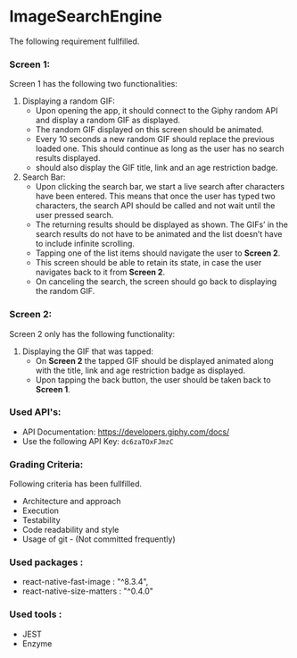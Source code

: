 # ImageSearchEngine

The following requirement fullfilled.

### Screen 1:
Screen 1 has the following two functionalities:

1. Displaying a random GIF:
    * Upon opening the app, it should connect to the Giphy random API and display a random GIF as displayed.
    * The random GIF displayed on this screen should be animated.
    * Every 10 seconds a new random GIF should replace the previous loaded one. This should continue as long as the user has no search results displayed.
    * should also display the GIF title, link and an age restriction badge.
2. Search Bar:
    * Upon clicking the search bar, we start a live search after characters have been entered. This means that once the user has typed two characters, the search API should be called and not wait until the user pressed search.
    * The returning results should be displayed as shown. The GIFs’ in the search results do not have to be animated and the list doesn’t have to include infinite scrolling.
    * Tapping one of the list items should navigate the user to **Screen 2**.
    * This screen should be able to retain its state, in case the user navigates back to it from **Screen 2**.
    * On canceling the search, the screen should go back to displaying the random GIF.

### Screen 2:
Screen 2 only has the following functionality:
1. Displaying the GIF that was tapped:
    * On **Screen 2** the tapped GIF should be displayed animated along with the title, link and age restriction badge as displayed.
    * Upon tapping the back button, the user should be taken back to **Screen 1**.

### Used API's:
* API Documentation: https://developers.giphy.com/docs/
* Use the following API Key: `dc6zaTOxFJmzC`

### Grading Criteria:
Following criteria has been fullfilled.

* Architecture and approach
* Execution
* Testability
* Code readability and style
* Usage of git - (Not committed frequently)

### Used packages :

* react-native-fast-image : "^8.3.4",
* react-native-size-matters : "^0.4.0"

### Used tools :

* JEST
* Enzyme

